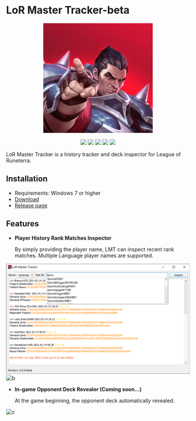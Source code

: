 
# LoR Master Tracker-beta

<p align="center">
<img src="Preview/logo.jpg"width="300" height="300"/>
</p>

<p align="center">
    <a href=""><img src="https://img.shields.io/badge/version-0.5.0Beta-blue.svg"/></a>
    <a href=""><img src="https://img.shields.io/badge/language-Python-<COLOR>.svg"/></a>
    <a href=""><img src="https://img.shields.io/badge/platform-Windows -lightgrey.svg"/></a>
    <a href=""><img src="https://img.shields.io/github/license/mashape/apistatus.svg"/></a>
    <a href=""><img src="https://img.shields.io/badge/中文-README-orange.svg"/></a>
</p>

LoR Master Tracker is a history tracker and deck inspector for League of Runeterra.

## Installation

* Requirements: Windows 7 or higher
* [Download](https://github.com/shaobaili3/lor_master/releases)
* [Release page](https://github.com/shaobaili3/lor_master/releases)

## Features

* **Player History Rank Matches Inspector**

    By simply providing the player name, LMT can inspect recent rank matches. Multiple Language player names are supported.

![a](Preview/1.png)
![b](Preview/2.gif)

* **In-game Opponent Deck Revealer (Coming soon...)**

    At the game beginning, the opponent deck automatically revealed.

![c](Preview/3.png)
